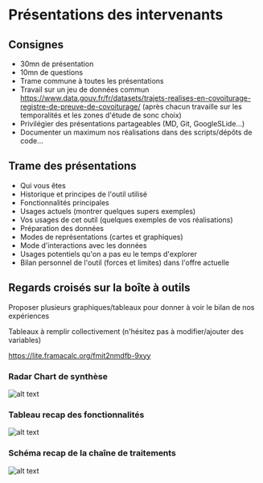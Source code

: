 # Présentations des intervenants

## Consignes 

* 30mn de présentation
* 10mn de questions
* Trame commune à toutes les présentations
* Travail sur un jeu de données commun https://www.data.gouv.fr/fr/datasets/trajets-realises-en-covoiturage-registre-de-preuve-de-covoiturage/ (après chacun travaille sur les temporalités et les zones d'étude de sonc choix)
* Privilégier des présentations partageables (MD, Git, GoogleSLide...)
* Documenter un maximum nos réalisations dans des scripts/dépôts de code...

## Trame des présentations

* Qui vous êtes
* Historique et principes de l'outil utilisé
* Fonctionnalités principales
* Usages actuels (montrer quelques supers exemples)
* Vos usages de cet outil (quelques exemples de vos réalisations)
* Préparation des données
* Modes de représentations (cartes et graphiques)
* Mode d'interactions avec les données
* Usages potentiels qu'on a pas eu le temps d'explorer
* Bilan personnel de l'outil (forces et limites) dans l'offre actuelle

## Regards croisés sur la boîte à outils

Proposer plusieurs graphiques/tableaux pour donner à voir le bilan de nos expériences

Tableaux à remplir collectivement (n'hésitez pas à modifier/ajouter des variables)

https://lite.framacalc.org/fmit2nmdfb-9xyy

### Radar Chart de synthèse

![alt text](https://raw.githubusercontent.com/magisAR9/JEGeovizRennes/main/Pr%C3%A9sentations/Benchmarking.PNG)

### Tableau recap des fonctionnalités

![alt text](https://raw.githubusercontent.com/magisAR9/JEGeovizRennes/main/Pr%C3%A9sentations/TableauRecap.PNG)


### Schéma recap de la chaîne de traitements

![alt text](https://raw.githubusercontent.com/magisAR9/JEGeovizRennes/main/Pr%C3%A9sentations/Workflow_ToolsV1.PNG)


